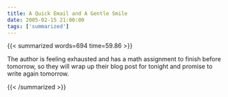 ```yaml
---
title: A Quick Email and A Gentle Smile
date: 2005-02-15 21:00:00
tags: ['summarized']
---
```


{{< summarized words=694 time=59.86 >}}

The author is feeling exhausted and has a math assignment to finish before tomorrow, so they will wrap up their blog post for tonight and promise to write again tomorrow.

{{< /summarized >}}